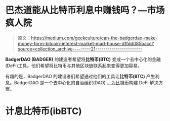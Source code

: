 # 巴杰道能从比特币利息中赚钱吗？—市场疯人院

> 原文：<https://medium.com/geekculture/can-the-badgerdao-make-money-form-bitcoin-interest-market-mad-house-d1fdd085bacc?source=collection_archive---------21----------------------->

**BadgerDAO (BADGER)** 的建造者希望将**比特币(BTC)** 变成一个去中心化的金融(DeFi)工具。他们希望将比特币与其他区块链联系起来变得更加容易。

有趣的是，BadgerDAO 的建设者们希望通过他们的工具让**比特币(BTC)** 产生利息。BadgerDAO 是一个去中心化的自治组织(DAO) [，为比特币](https://badger.com/products)构建 DeFi 解决方案。

# 计息比特币(ibBTC)